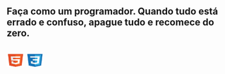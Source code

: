 ## Faça como um programador. Quando tudo está errado e confuso, apague tudo e recomece do zero.


<div style="display: inline_block"><br>
  
  
  <img align="center" alt="Kayus-HTML" height="30" width="40" src="https://raw.githubusercontent.com/devicons/devicon/master/icons/html5/html5-original.svg">
  <img align="center" alt="Kayus-CSS" height="30" width="40" src="https://raw.githubusercontent.com/devicons/devicon/master/icons/css3/css3-original.svg">
  
  
</div>

  ##
	
